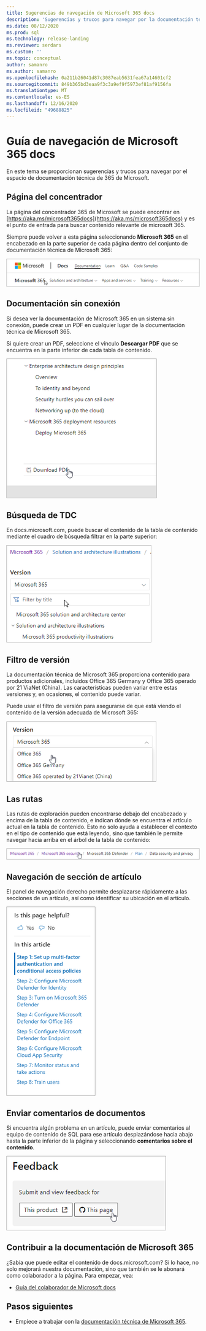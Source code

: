 ```yaml
---
title: Sugerencias de navegación de Microsoft 365 docs
description: 'Sugerencias y trucos para navegar por la documentación técnica de Microsoft 365: explica cosas como la página del concentrador, la tabla de contenido, el encabezado, así como el uso de las rutas de navegación y cómo usar el filtro de versión.'
ms.date: 08/12/2020
ms.prod: sql
ms.technology: release-landing
ms.reviewer: serdars
ms.custom: ''
ms.topic: conceptual
author: samanro
ms.author: samanro
ms.openlocfilehash: 0a211b26041d87c3087eab5631fea67a14601cf2
ms.sourcegitcommit: 849b365bd3eaa9f3c3a9ef9f5973ef81af9156fa
ms.translationtype: MT
ms.contentlocale: es-ES
ms.lasthandoff: 12/16/2020
ms.locfileid: "49688825"
---
```

# <a name="microsoft-365-docs-navigation-guide"></a>Guía de navegación de Microsoft 365 docs

En este tema se proporcionan sugerencias y trucos para navegar por el espacio de documentación técnica de 365 de Microsoft.  

## <a name="hub-page"></a>Página del concentrador

La página del concentrador 365 de Microsoft se puede encontrar en [https://aka.ms/microsoft365docs](https://aka.ms/microsoft365docs) y es el punto de entrada para buscar contenido relevante de microsoft 365.

Siempre puede volver a esta página seleccionando **Microsoft 365** en el encabezado en la parte superior de cada página dentro del conjunto de documentación técnica de Microsoft 365:

![Encabezado de 365 de Microsoft](media/m365-header-cursor.png)

## <a name="offline-documentation"></a>Documentación sin conexión

Si desea ver la documentación de Microsoft 365 en un sistema sin conexión, puede crear un PDF en cualquier lugar de la documentación técnica de Microsoft 365.

Si quiere crear un PDF, seleccione el vínculo **Descargar PDF** que se encuentra en la parte inferior de cada tabla de contenido.

![Descargar PDF](media/m365-download-pdf-cursor.png)

## <a name="toc-search"></a>Búsqueda de TDC 
En docs.microsoft.com, puede buscar el contenido de la tabla de contenido mediante el cuadro de búsqueda filtrar en la parte superior:

![Usar el cuadro de filtro](media/m365-filter-by-title.png)

## <a name="version-filter"></a>Filtro de versión
La documentación técnica de Microsoft 365 proporciona contenido para productos adicionales, incluidos Office 365 Germany y Office 365 operado por 21 ViaNet (China). Las características pueden variar entre estas versiones y, en ocasiones, el contenido puede variar.

Puede usar el filtro de versión para asegurarse de que está viendo el contenido de la versión adecuada de Microsoft 365:

![Filtro de versión de Microsoft 365](media/m365-version-filter.png)

## <a name="breadcrumbs"></a>Las rutas

Las rutas de exploración pueden encontrarse debajo del encabezado y encima de la tabla de contenido, e indican dónde se encuentra el artículo actual en la tabla de contenido.  Esto no solo ayuda a establecer el contexto en el tipo de contenido que está leyendo, sino que también le permite navegar hacia arriba en el árbol de la tabla de contenido:

![Rutas de exploración de Microsoft 365](media/m365-breadcrumb.png)

## <a name="article-section-navigation"></a>Navegación de sección de artículo

El panel de navegación derecho permite desplazarse rápidamente a las secciones de un artículo, así como identificar su ubicación en el artículo.  

![Navegación a la derecha](media/m365-article-sections.png)

## <a name="submit-docs-feedback"></a>Enviar comentarios de documentos

Si encuentra algún problema en un artículo, puede enviar comentarios al equipo de contenido de SQL para ese artículo desplazándose hacia abajo hasta la parte inferior de la página y seleccionando **comentarios sobre el contenido**.

![Comentarios del contenido de Git con problemas](media/m365-article-feedback.png)

## <a name="contribute-to-microsoft-365-documentation"></a>Contribuir a la documentación de Microsoft 365

¿Sabía que puede editar el contenido de docs.microsoft.com? Si lo hace, no solo mejorará nuestra documentación, sino que también se le abonará como colaborador a la página. Para empezar, vea:

- [Guía del colaborador de Microsoft docs](https://docs.microsoft.com/contribute/)

## <a name="next-steps"></a>Pasos siguientes

- Empiece a trabajar con la [documentación técnica de Microsoft 365](index.yml).
